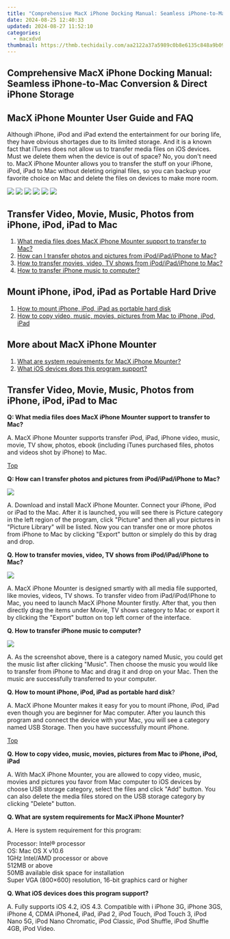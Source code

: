 ```yaml
---
title: "Comprehensive MacX iPhone Docking Manual: Seamless iPhone-to-Mac Conversion & Direct iPhone Storage"
date: 2024-08-25 12:40:33
updated: 2024-08-27 11:52:10
categories:
  - macxdvd
thumbnail: https://thmb.techidaily.com/aa2122a37a5989c0b8e6135c848a9b094e794d7aa1b69be64b39a2ed2ad95c93.jpg
---
```


## Comprehensive MacX iPhone Docking Manual: Seamless iPhone-to-Mac Conversion & Direct iPhone Storage

## MacX iPhone Mounter User Guide and FAQ

Although iPhone, iPod and iPad extend the entertainment for our boring life, they have obvious shortages due to its limited storage. And it is a known fact that iTunes does not allow us to transfer media files on iOS devices. Must we delete them when the device is out of space? No, you don't need to. MacX iPhone Mounter allows you to transfer the stuff on your iPhone, iPod, iPad to Mac without deleting original files, so you can backup your favorite choice on Mac and delete the files on devices to make more room.

![](https://www.macxdvd.com/guide/../i-pic/prd-iphone-logo.jpg) ![](https://www.macxdvd.com/guide/../i-pic/prd-ipad-logo.jpg) ![](https://www.macxdvd.com/guide/../i-pic/prd-ipod-logo.jpg) ![](https://www.macxdvd.com/guide/../i-pic/prd-itunes-logo.jpg) ![](https://www.macxdvd.com/guide/../i-pic/prd-quicktime-logo.jpg) ![](https://www.macxdvd.com/guide/../i-pic/prd-youtube-logo.jpg) 

## Transfer Video, Movie, Music, Photos from iPhone, iPod, iPad to Mac

1. [What media files does MacX iPhone Mounter support to transfer to Mac?](https://tools.techidaily.com/macxdvd/products/)
2. [How can I transfer photos and pictures from iPod/iPad/iPhone to Mac?](https://tools.techidaily.com/macxdvd/products/)
3. [How to transfer movies, video, TV shows from iPod/iPad/iPhone to Mac?](https://tools.techidaily.com/macxdvd/products/)
4. [How to transfer iPhone music to computer?](https://tools.techidaily.com/macxdvd/products/)

## Mount iPhone, iPod, iPad as Portable Hard Drive

1. [How to mount iPhone, iPod, iPad as portable hard disk](https://tools.techidaily.com/macxdvd/products/)
2. [How to copy video, music, movies, pictures from Mac to iPhone, iPod, iPad](https://tools.techidaily.com/macxdvd/products/)

## More about MacX iPhone Mounter

1. [What are system requirements for MacX iPhone Mounter?](https://tools.techidaily.com/macxdvd/products/)
2. [What iOS devices does this program support?](https://tools.techidaily.com/macxdvd/products/)

## Transfer Video, Movie, Music, Photos from iPhone, iPod, iPad to Mac

**Q: What media files does MacX iPhone Mounter support to transfer to Mac?**

A. MacX iPhone Mounter supports transfer iPod, iPad, iPhone video, music, movie, TV show, photos, ebook (including iTunes purchased files, photos and videos shot by iPhone) to Mac.

[Top](https://tools.techidaily.com/macxdvd/products/)

**Q: How can I transfer photos and pictures from iPod/iPad/iPhone to Mac?**

![](https://www.macxdvd.com/guide/image/mounter-1.jpg)

A. Download and install MacX iPhone Mounter. Connect your iPhone, iPod or iPad to the Mac. After it is launched, you will see there is Picture category in the left region of the program, click "Picture" and then all your pictures in "Picture Library" will be listed. Now you can transfer one or more photos from iPhone to Mac by clicking "Export" button or simplely do this by drag and drop.

**Q. How to transfer movies, video, TV shows from iPod/iPad/iPhone to Mac?**

![](https://www.macxdvd.com/guide/image/mounter-2.jpg)

A. MacX iPhone Mounter is designed smartly with all media file supported, like movies, videos, TV shows. To transfer video from iPad/iPod/iPhone to Mac, you need to launch MacX iPhone Mounter firstly. After that, you then directly drag the items under Movie, TV shows category to Mac or export it by clicking the "Export" button on top left corner of the interface.

**Q. How to transfer iPhone music to computer?**

![](https://www.macxdvd.com/guide/image/mounter-3.jpg)

A. As the screenshot above, there is a category named Music, you could get the music list after clicking "Music". Then choose the music you would like to transfer from iPhone to Mac and drag it and drop on your Mac. Then the music are successfully transferred to your computer.

**Q. How to mount iPhone, iPod, iPad as portable hard disk**?

A. MacX iPhone Mounter makes it easy for you to mount iPhone, iPod, iPad even though you are beginner for Mac computer. After you launch this program and connect the device with your Mac, you will see a category named USB Storage. Then you have successfully mount iPhone.

[Top](https://tools.techidaily.com/macxdvd/products/)

**Q. How to copy video, music, movies, pictures from Mac to iPhone, iPod, iPad**

A. With MacX iPhone Mounter, you are allowed to copy video, music, movies and pictures you favor from Mac computer to iOS devices by choose USB storage category, select the files and click "Add" button. You can also delete the media files stored on the USB storage category by clicking "Delete" button.

**Q. What are system requirements for MacX iPhone Mounter?**

A. Here is system requirement for this program:

Processor: Intel® processor  
OS: Mac OS X v10.6  
1GHz Intel/AMD processor or above  
512MB or above  
50MB available disk space for installation  
 Super VGA (800×600) resolution, 16-bit graphics card or higher

**Q. What iOS devices does this program support?**

A. Fully supports iOS 4.2, iOS 4.3\. Compatible with i iPhone 3G, iPhone 3GS, iPhone 4, CDMA iPhone4, iPad, iPad 2, iPod Touch, iPod Touch 3, iPod Nano 5G, iPod Nano Chromatic, iPod Classic, iPod Shuffle, iPod Shuffle 4GB, iPod Video.

<ins class="adsbygoogle"
     style="display:block"
     data-ad-format="autorelaxed"
     data-ad-client="ca-pub-7571918770474297"
     data-ad-slot="1223367746"></ins>



<ins class="adsbygoogle"
     style="display:block"
     data-ad-client="ca-pub-7571918770474297"
     data-ad-slot="8358498916"
     data-ad-format="auto"
     data-full-width-responsive="true"></ins>
